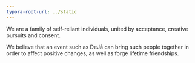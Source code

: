 ```yaml
---
typora-root-url: ../static
---
```


We are a family of self-reliant individuals, united by acceptance, creative pursuits and consent. 

We believe that an event such as DeJā can bring such people together in order to affect positive changes, as well as forge lifetime friendships.


​			
​		
​	


​			
​		
​	
​	


​			
​		
​	


​		
​			
​		
​	